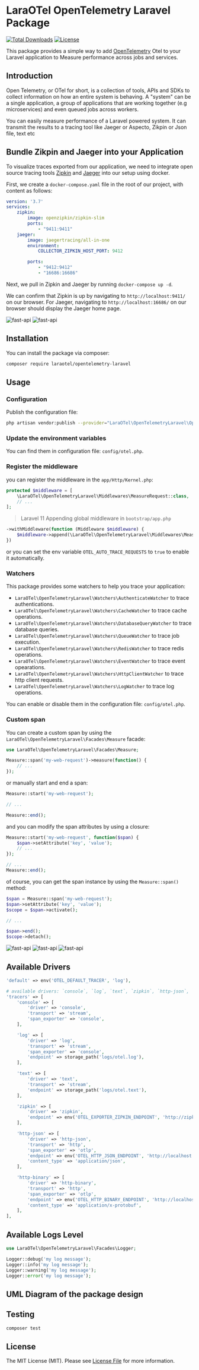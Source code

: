 # LaraOTel OpenTelemetry Laravel Package

<a href="https://packagist.org/packages/laraotel/opentelemetry-laravel"><img src="https://poser.pugx.org/laraotel/opentelementry-laravel/d/total.svg" alt="Total Downloads"></a>
[![License](https://poser.pugx.org/overtrue/laravel-open-telemetry/license)](https://packagist.org/packages/laraotel/opentelemetry-laravel)

This package provides a simple way to add [OpenTelemetry](https://opentelemetry.io/) Otel to your Laravel application to Measure performance across jobs and services.

## Introduction
Open Telemetry, or OTel for short, is a collection of tools, APIs and SDKs to collect information on how an entire system is behaving. A "system" can be a single application, a group of applications that are working together (e.g microservices) and even queued jobs across workers.

You can easily measure performance of a Laravel powered system. It can transmit the results to a tracing tool like Jaeger or Aspecto, Zikpin or Json file, text etc

## Bundle Zikpin and Jaeger into your Application
To visualize traces exported from our application, we need to integrate open source tracing
tools [Zipkin](https://zipkin.io/) and [Jaeger](https://www.jaegertracing.io/) into our setup using docker.

First, we create a `docker-compose.yaml` file in the root of our project, with content as follows:

```yaml
version: '3.7'
services:
    zipkin:
        image: openzipkin/zipkin-slim
        ports:
            - "9411:9411"
    jaeger:
        image: jaegertracing/all-in-one
        environment:
            COLLECTOR_ZIPKIN_HOST_PORT: 9412

        ports:
            - "9412:9412"
            - "16686:16686"
```

Next, we pull in Zipkin and Jaeger by running `docker-compose up -d`.

We can confirm that Zipkin is up by navigating to `http://localhost:9411/` on our browser. For Jaeger, navigating
to `http://localhost:16686/` on our browser should display the Jaeger home page.

![fast-api](assets/jaeger.png)
![fast-api](assets/zipkin.png)

## Installation

You can install the package via composer:

```bash
composer require laraotel/opentelemetry-laravel
```

## Usage

### Configuration

Publish the configuration file:

```bash
php artisan vendor:publish --provider="LaraOTel\OpenTelemetryLaravel\OpenTelemetryServiceProvider" --tag="config"
```

### Update the environment variables

You can find them in configuration file: `config/otel.php`.

### Register the middleware

you can register the middleware in the `app/Http/Kernel.php`:

```php
protected $middleware = [
    \LaraOTel\OpenTelemetryLaravel\Middlewares\MeasureRequest::class,
    // ...
];
```

> Laravel 11
Appending global middleware in `bootstrap/app.php`

```php
->withMiddleware(function (Middleware $middleware) {
    $middleware->append(\LaraOTel\OpenTelemetryLaravel\Middlewares\MeasureRequest::class);
})
```

or you can set the env variable `OTEL_AUTO_TRACE_REQUESTS` to `true` to enable it automatically.


### Watchers

This package provides some watchers to help you trace your application:

- `LaraOTel\OpenTelemetryLaravel\Watchers\AuthenticateWatcher` to trace authentications.
- `LaraOTel\OpenTelemetryLaravel\Watchers\CacheWatcher` to trace cache operations.
- `LaraOTel\OpenTelemetryLaravel\Watchers\DatabaseQueryWatcher` to trace database queries.
- `LaraOTel\OpenTelemetryLaravel\Watchers\QueueWatcher` to trace job execution.
- `LaraOTel\OpenTelemetryLaravel\Watchers\RedisWatcher` to trace redis operations.
- `LaraOTel\OpenTelemetryLaravel\Watchers\EventWatcher` to trace event opearations.
- `LaraOTel\OpenTelemetryLaravel\Watchers\HttpClientWatcher` to trace http client requests.
- `LaraOTel\OpenTelemetryLaravel\Watchers\LogWatcher` to trace log operations.

You can enable or disable them in the configuration file: `config/otel.php`.

### Custom span

You can create a custom span by using the `LaraOTel\OpenTelemetryLaravel\Facades\Measure` facade:

```php
use LaraOTel\OpenTelemetryLaravel\Facades\Measure;

Measure::span('my-web-request')->measure(function() {
    // ...
});
```

or manually start and end a span:

```php
Measure::start('my-web-request');

// ...

Measure::end();
```

and you can modify the span attributes by using a closure:

```php
Measure::start('my-web-request', function($span) {
    $span->setAttribute('key', 'value');
    // ...
});

// ...
Measure::end();
```

of course, you can get the span instance by using the `Measure::span()` method:

```php
$span = Measure::span('my-web-request');
$span->setAttribute('key', 'value');
$scope = $span->activate();

// ...

$span->end();
$scope->detach();
```


![fast-api](assets/jaeger-result.png)
![fast-api](assets/zipkin-result.png)
![fast-api](assets/logJson.png)

## Available Drivers
```php
'default' => env('OTEL_DEFAULT_TRACER', 'log'),

# available drivers: `console`, `log`, `text`, `zipkin`, `http-json`, `http-binary`, `grpc`.
'tracers' => [
    'console' => [
        'driver' => 'console',
        'transport' => 'stream',
        'span_exporter' => 'console',
    ],

    'log' => [
        'driver' => 'log',
        'transport' => 'stream',
        'span_exporter' => 'console',
        'endpoint' => storage_path('logs/otel.log'),
    ],

    'text' => [
        'driver' => 'text',
        'transport' => 'stream',
        'endpoint' => storage_path('logs/otel.text'),
    ],

    'zipkin' => [
        'driver' => 'zipkin',
        'endpoint' => env('OTEL_EXPORTER_ZIPKIN_ENDPOINT', 'http://zipkin:9411/api/v2/spans'),
    ],

    'http-json' => [
        'driver' => 'http-json',
        'transport' => 'http',
        'span_exporter' => 'otlp',
        'endpoint' => env('OTEL_HTTP_JSON_ENDPOINT', 'http://localhost:9411/v1/traces'),
        'content_type' => 'application/json',
    ],

    'http-binary' => [
        'driver' => 'http-binary',
        'transport' => 'http',
        'span_exporter' => 'otlp',
        'endpoint' => env('OTEL_HTTP_BINARY_ENDPOINT', 'http://localhost:4318/v1/traces'),
        'content_type' => 'application/x-protobuf',
    ],
],
```

## Available Logs Level
```php
use LaraOTel\OpenTelemetryLaravel\Facades\Logger;

Logger::debug('my log message');
Logger::info('my log message');
Logger::warning('my log message');
Logger::error('my log message');
```

## UML Diagram of the package design


## Testing

```bash
composer test
```

## License
The MIT License (MIT). Please see [License File](LICENSE.md) for more information.
